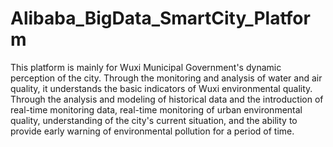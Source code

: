 # Alibaba_BigData_SmartCity_Platform
This platform is mainly for Wuxi Municipal Government's dynamic perception of the city. Through the monitoring and analysis of water and air quality, it understands the basic indicators of Wuxi environmental quality. Through the analysis and modeling of historical data and the introduction of real-time monitoring data, real-time monitoring of urban environmental quality, understanding of the city's current situation, and the ability to provide early warning of environmental pollution for a period of time.
